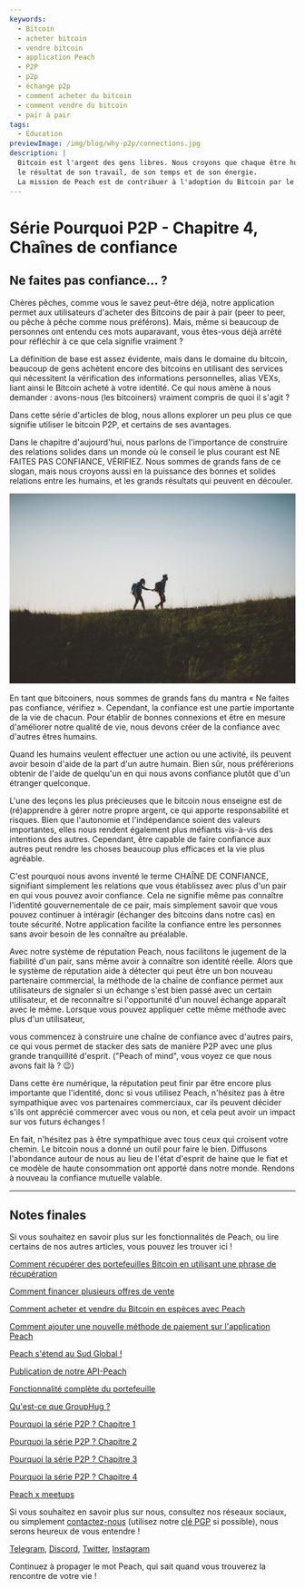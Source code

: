 ```yaml
---
keywords:
  - Bitcoin
  - acheter bitcoin
  - vendre bitcoin
  - application Peach
  - P2P
  - p2p
  - échange p2p
  - comment acheter du bitcoin
  - comment vendre du bitcoin
  - pair à pair
tags:
  - Éducation
previewImage: /img/blog/why-p2p/connections.jpg
description: |
  Bitcoin est l'argent des gens libres. Nous croyons que chaque être humain a le droit de choisir la monnaie qu'il utilise pour stocker sa richesse,
  le résultat de son travail, de son temps et de son énergie.
  La mission de Peach est de contribuer à l'adoption du Bitcoin par le peuple.
---
```


# Série Pourquoi P2P - Chapitre 4, Chaînes de confiance

## Ne faites pas confiance... ?

Chères pêches, comme vous le savez peut-être déjà, notre application permet aux utilisateurs d'acheter des Bitcoins de pair à pair (peer to peer, ou pêche à pêche comme nous préférons). Mais, même si beaucoup de personnes ont entendu ces mots auparavant, vous êtes-vous déjà arrêté pour réfléchir à ce que cela signifie vraiment ?

La définition de base est assez évidente, mais dans le domaine du bitcoin, beaucoup de gens achètent encore des bitcoins en utilisant des services qui nécessitent la vérification des informations personnelles, alias VEXs, liant ainsi le Bitcoin acheté à votre identité. Ce qui nous amène à nous demander : avons-nous (les bitcoiners) vraiment compris de quoi il s'agit ?

Dans cette série d'articles de blog, nous allons explorer un peu plus ce que signifie utiliser le bitcoin P2P, et certains de ses avantages.

Dans le chapitre d'aujourd'hui, nous parlons de l'importance de construire des relations solides dans un monde où le conseil le plus courant est NE FAITES PAS CONFIANCE, VÉRIFIEZ. Nous sommes de grands fans de ce slogan, mais nous croyons aussi en la puissance des bonnes et solides relations entre les humains, et les grands résultats qui peuvent en découler.

![la confiance entre pairs crée par le bitcoin peach](/img/blog/why-p2p/trust.jpg)

En tant que bitcoiners, nous sommes de grands fans du mantra « Ne faites pas confiance, vérifiez ». Cependant, la confiance est une partie importante de la vie de chacun. Pour établir de bonnes connexions et être en mesure d'améliorer notre qualité de vie, nous devons créer de la confiance avec d'autres êtres humains.

Quand les humains veulent effectuer une action ou une activité, ils peuvent avoir besoin d'aide de la part d'un autre humain. Bien sûr, nous préférerions obtenir de l'aide de quelqu'un en qui nous avons confiance plutôt que d'un étranger quelconque.

L'une des leçons les plus précieuses que le bitcoin nous enseigne est de (ré)apprendre à gérer notre propre argent, ce qui apporte responsabilité et risques. Bien que l'autonomie et l'indépendance soient des valeurs importantes, elles nous rendent également plus méfiants vis-à-vis des intentions des autres. Cependant, être capable de faire confiance aux autres peut rendre les choses beaucoup plus efficaces et la vie plus agréable.

C'est pourquoi nous avons inventé le terme CHAÎNE DE CONFIANCE, signifiant simplement les relations que vous établissez avec plus d'un pair en qui vous pouvez avoir confiance. Cela ne signifie même pas connaître l'identité gouvernementale de ce pair, mais simplement savoir que vous pouvez continuer à intéragir (échanger des bitcoins dans notre cas) en toute sécurité. Notre application facilite la confiance entre les personnes sans avoir besoin de les connaître au préalable.

Avec notre système de réputation Peach, nous facilitons le jugement de la fiabilité d'un pair, sans même avoir à connaître son identité réelle. Alors que le système de réputation aide à détecter qui peut être un bon nouveau partenaire commercial, la méthode de la chaîne de confiance permet aux utilisateurs de signaler si un échange s'est bien passé avec un certain utilisateur, et de reconnaître si l'opportunité d'un nouvel échange apparaît avec le même. Lorsque vous pouvez appliquer cette même méthode avec plus d'un utilisateur,

 vous commencez à construire une chaîne de confiance avec d'autres pairs, ce qui vous permet de stacker des sats de manière P2P avec une plus grande tranquillité d'esprit. ("Peach of mind", vous voyez ce que nous avons fait là ? :wink:)

Dans cette ère numérique, la réputation peut finir par être encore plus importante que l'identité, donc si vous utilisez Peach, n'hésitez pas à être sympathique avec vos partenaires commerciaux, car ils peuvent décider s'ils ont apprécié commercer avec vous ou non, et cela peut avoir un impact sur vos futurs échanges !

En fait, n'hésitez pas à être sympathique avec tous ceux qui croisent votre chemin. Le bitcoin nous a donné un outil pour faire le bien. Diffusons l'abondance autour de nous au lieu de l'état d'esprit de haine que le fiat et ce modèle de haute consommation ont apporté dans notre monde. Rendons à nouveau la confiance mutuelle valable.

---

## Notes finales

Si vous souhaitez en savoir plus sur les fonctionnalités de Peach, ou lire certains de nos autres articles, vous pouvez les trouver ici !

[Comment récupérer des portefeuilles Bitcoin en utilisant une phrase de récupération](https://peachbitcoin.com/fr/blog/how-to-restore-peach-wallet/)

[Comment financer plusieurs offres de vente](https://peachbitcoin.com/fr/blog/funding-multiple-sell-offers/)

[Comment acheter et vendre du Bitcoin en espèces avec Peach](https://peachbitcoin.com/fr/blog/how-to-buy-and-sell-bitcoin-with-cash-using-peach/)

[Comment ajouter une nouvelle méthode de paiement sur l'application Peach](https://peachbitcoin.com/fr/blog/how-to-add-a-payment-method/)

[Peach s'étend au Sud Global !](https://peachbitcoin.com/fr/blog/peach-expands-to-the-global-south/)

[Publication de notre API-Peach](https://peachbitcoin.com/fr/blog/making-our-peach-api-public/)

[Fonctionnalité complète du portefeuille](https://peachbitcoin.com/fr/blog/full-wallet-functionality/)

[Qu'est-ce que GroupHug ?](https://peachbitcoin.com/fr/blog/group-hug/)

[Pourquoi la série P2P ? Chapitre 1](https://peachbitcoin.com/fr/blog/why-p2p-chapter-1/)

[Pourquoi la série P2P ? Chapitre 2](https://peachbitcoin.com/fr/blog/why-p2p-chapter-2/)

[Pourquoi la série P2P ? Chapitre 3](https://peachbitcoin.com/fr/blog/why-p2p-chapter-3-circular-economies/)

[Pourquoi la série P2P ? Chapitre 4](https://peachbitcoin.com/fr/blog/why-p2p-chapter-4-chains-of-trust/)

[Peach x meetups](https://peachbitcoin.com/fr/blog/peach-for-meetups/)

Si vous souhaitez en savoir plus sur nous, consultez nos réseaux sociaux, ou simplement [contactez-nous](mailto:hello@peachbitcoin.com) (utilisez notre [clé PGP](https://keys.openpgp.org/vks/v1/by-fingerprint/48339A19645E2E53488E0E5479E1B270FACD1BD2) si possible), nous serons heureux de vous entendre !

[Telegram](https://t.me/+GkOW1J-ixBBkZWRk), [Discord](https://discord.gg/ypeHz3SW54), [Twitter](https://twitter.com/peachbitcoin), [Instagram](https://instagram.com/peachbitcoin)

Continuez à propager le mot Peach, qui sait quand vous trouverez la rencontre de votre vie !

